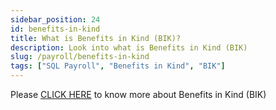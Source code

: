 ```yaml
---
sidebar_position: 24
id: benefits-in-kind
title: What is Benefits in Kind (BIK)?
description: Look into what is Benefits in Kind (BIK)
slug: /payroll/benefits-in-kind
tags: ["SQL Payroll", "Benefits in Kind", "BIK"]
---
```


Please [CLICK HERE](https://www.sql.com.my/payroll-software/bik/) to know more about Benefits in Kind (BIK)

